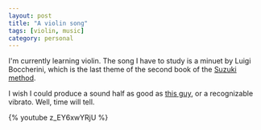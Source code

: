 ```yaml
---
layout: post
title: "A violin song"
tags: [violin, music]
category: personal
---
```


I'm currently learning violin. The song I have to study is a minuet by Luigi
Boccherini, which is the last theme of the second book of the [Suzuki
method](http://en.wikipedia.org/wiki/Suzuki_method).

I wish I could produce a sound half as good as [this
guy](https://www.youtube.com/watch?v=z_EY6xwYRjU), or a recognizable
vibrato. Well, time will tell.

{% youtube z_EY6xwYRjU %}
